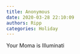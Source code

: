 ```yaml
---
title: Anonymous
date: 2020-03-28 22:10:09
authors: Ripp
categories: Holiday
---
```


 Your Moma is Illuminati